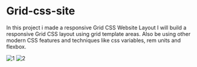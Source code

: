 # Grid-css-site
In this project i made a responsive Grid CSS Website Layout 
I will build a responsive Grid CSS layout using grid template areas. Also be using other modern CSS features and techniques like css variables, rem units and flexbox.

![1](https://user-images.githubusercontent.com/81826528/133946647-25c9585e-7bff-4960-ac6b-83b31831357d.JPG)
![2](https://user-images.githubusercontent.com/81826528/133946651-0592c4ba-0391-4b9a-8a02-72b0731875f7.JPG)
